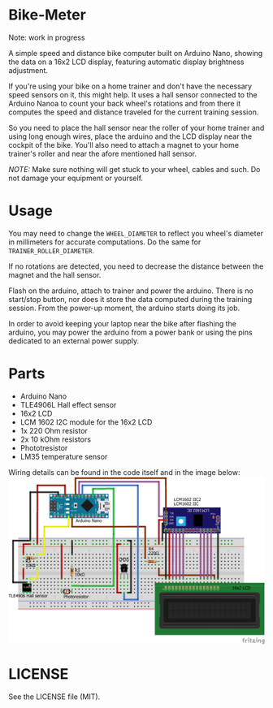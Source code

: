 Bike-Meter
==========
Note: work in progress

A simple speed and distance bike computer built on Arduino Nano, showing the data on a 16x2 LCD display, featuring automatic display brightness adjustment.

If you're using your bike on a home trainer and don't have the necessary speed sensors on it, this might help.
It uses a hall sensor connected to the Arduino Nanoa to count your back wheel's rotations and from there it computes the speed and distance
traveled for the current training session.

So you need to place the hall sensor near the roller of your home trainer and using long enough wires, place the arduino and
the LCD display near the cockpit of the bike.
You'll also need to attach a magnet to your home trainer's roller and near the afore mentioned hall sensor.

*NOTE:* Make sure nothing will get stuck to your wheel, cables and such. Do not damage your equipment or yourself.

Usage
=====
You may need to change the `WHEEL_DIAMETER` to reflect you wheel's diameter in millimeters for accurate computations.
Do the same for `TRAINER_ROLLER_DIAMETER`.

If no rotations are detected, you need to decrease the distance between the magnet and the hall sensor.

Flash on the arduino, attach to trainer and power the arduino.
There is no start/stop button, nor does it store the data computed during the training session.
From the power-up moment, the arduino starts doing its job.

In order to avoid keeping your laptop near the bike after flashing the arduino, you may power the arduino from a power bank or using the pins dedicated to an external power supply.

Parts
=====
* Arduino Nano
* TLE4906L Hall effect sensor
* 16x2 LCD
* LCM 1602 I2C module for the 16x2 LCD
* 1x 220 Ohm resistor
* 2x 10 kOhm resistors
* Phototresistor
* LM35 temperature sensor

Wiring details can be found in the code itself and in the image below:
![sketch_bb.png - Parts wiring details](/sketch_bb.png?raw=true "Wiring details")

LICENSE
=======
See the LICENSE file (MIT).
